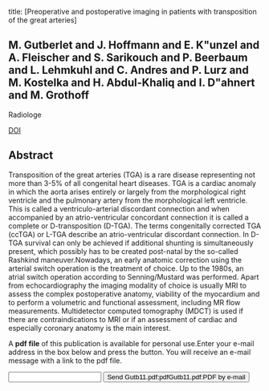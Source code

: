title: [Preoperative and postoperative imaging in patients with transposition of the great arteries]

## M. Gutberlet and J. Hoffmann and E. K"unzel and A. Fleischer and S. Sarikouch and P. Beerbaum and L. Lehmkuhl and C. Andres and P. Lurz and M. Kostelka and H. Abdul-Khaliq and I. D"ahnert and M. Grothoff
Radiologe

<a href="https://doi.org/10.1007/s00117-010-1996-7">DOI</a>

## Abstract
Transposition of the great arteries (TGA) is a rare disease representing not more than 3-5% of all congenital heart diseases. TGA is a cardiac anomaly in which the aorta arises entirely or largely from the morphological right ventricle and the pulmonary artery from the morphological left ventricle. This is called a ventriculo-arterial discordant connection and when accompanied by an atrio-ventricular concordant connection it is called a complete or D-transposition (D-TGA). The terms congenitally corrected TGA (ccTGA) or L-TGA describe an atrio-ventricular discordant connection. In D-TGA survival can only be achieved if additional shunting is simultaneously present, which possibly has to be created post-natal by the so-called Rashkind maneuver.Nowadays, an early anatomic correction using the arterial switch operation is the treatment of choice. Up to the 1980s, an atrial switch operation according to Senning/Mustard was performed. Apart from echocardiography the imaging modality of choice is usually MRI to assess the complex postoperative anatomy, viability of the myocardium and to perform a volumetric and functional assessment, including MR flow measurements. Multidetector computed tomography (MDCT) is used if there are contraindications to MRI or if an assessment of cardiac and especially coronary anatomy is the main interest.

A <b>pdf file</b> of this publication is available for personal use.Enter your e-mail address in the box below and press the button. You will receive an e-mail message with a link to the pdf file.
<form action="sender.php">  <input type="text" name="email">  <input type="submit" value="Send Gutb11.pdf:pdfGutb11.pdf:PDF by e-mail"></form>